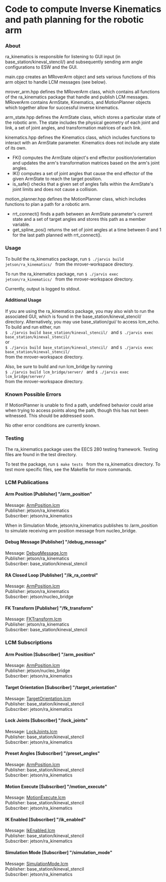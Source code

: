 Code to compute Inverse Kinematics and path planning for the robotic arm
========================================================================
### About ###

ra_kinematics is responsible for listening to GUI input (in base_station/kineval_stencil/) and subsequently sending arm angle configurations to ESW and the GUI.

main.cpp creates an MRoverArm object and sets various functions of this arm object to handle LCM messages (see below).

mrover_arm.hpp defines the MRoverArm class, which contains all functions of the ra_kinematics package that handle and publish LCM messages. MRoverArm contains ArmState, Kinematics, and MotionPlanner objects which together allow for successful inverse kinematics.

arm_state.hpp defines the ArmState class, which stores a particular state of the robotic arm. The state includes the physical geometry of each joint and link, a set of joint angles, and transformation matrices of each link.

kinematics.hpp defines the Kinematics class, which includes functions to interact with an ArmState parameter. Kinematics does not include any state of its own.
- FK() computes the ArmState object's end effector position/orientation and updates the arm's transformation matrices based on the arm's joint angles.
- IK() computes a set of joint angles that cause the end effector of the given ArmState to reach the target position.
- is_safe() checks that a given set of angles falls within the ArmState's joint limits and does not cause a collision.

motion_planner.hpp defines the MotionPlanner class, which includes functions to plan a path for a robotic arm.
- rrt_connect() finds a path between an ArmState parameter's current state and a set of target angles and stores this path as a member variable.
- get_spline_pos() returns the set of joint angles at a time between 0 and 1 for the last path planned with rrt_connect().

### Usage ###

To build the ra_kinematics package, run `$ ./jarvis build jetson/ra_kinematics/ ` from the mrover-workspace directory.

To run the ra_kinematics package, run `$ ./jarvis exec jetson/ra_kinematics/ ` from the mrover-workspace directory.

Currently, output is logged to stdout.

#### Additional Usage ####

If you are using the ra_kinematics package, you may also wish to run the associated GUI, which is found in the base_station/kineval_stencil/ directory. Alternatively, you may use base_station/gui/ to access lcm_echo. To build and run either, run \
`$ ./jarvis build base_station/kineval_stencil/ ` and `$ ./jarvis exec base_station/kineval_stencil/ ` \
or \
`$ ./jarvis build base_station/kineval_stencil/ ` and `$ ./jarvis exec base_station/kineval_stencil/ ` \
from the mrover-workspace directory.

Also, be sure to build and run lcm_bridge by running \
`$ ./jarvis build lcm_bridge/server/ ` and `$ ./jarvis exec lcm_bridge/server/ ` \
from the mrover-workspace directory.

### Known Possible Errors ###

If MotionPlanner is unable to find a path, undefined behavior could arise when trying to access points along the path, though this has not been witnessed. This should be addressed soon.

No other error conditions are currently known.

### Testing ###

The ra_kinematics package uses the EECS 280 testing framework. Testing files are found in the test directory.

To test the package, run `$ make tests ` from the ra_kinematics directory. To test more specific files, see the Makefile for more commands.

### LCM Publications ###

#### Arm Position \[Publisher\] "/arm_position" ####
Message: [ArmPosition.lcm](https://github.com/umrover/mrover-workspace/blob/master/rover_msgs/ArmPosition.lcm) \
Publisher: jetson/ra_kinematics \
Subscriber: jetson/ra_kinematics

When in Simulation Mode, jetson/ra_kinematics publishes to /arm_position to simulate receiving arm position message from nucleo_bridge.

#### Debug Message \[Publisher\] "/debug_message" ####
Message: [DebugMessage.lcm](https://github.com/umrover/mrover-workspace/blob/master/rover_msgs/DebugMessage.lcm) \
Publisher: jetson/ra_kinematics \
Subscriber: base_station/kineval_stencil

#### RA Closed Loop \[Publisher\] "/ik_ra_control" ####
Message: [ArmPosition.lcm](https://github.com/umrover/mrover-workspace/blob/master/rover_msgs/ArmPosition.lcm) \
Publisher: jetson/ra_kinematics \
Subscriber: jetson/nucleo_bridge

#### FK Transform \[Publisher\] "/fk_transform" ####
Message: [FKTransform.lcm](https://github.com/umrover/mrover-workspace/blob/master/rover_msgs/FKTransform.lcm) \
Publisher: jetson/ra_kinematics \
Subscriber: base_station/kineval_stencil

### LCM Subscriptions ###

#### Arm Position \[Subscriber\] "/arm_position" ####
Message: [ArmPosition.lcm](https://github.com/umrover/mrover-workspace/blob/master/rover_msgs/ArmPosition.lcm) \
Publisher: jetson/nucleo_bridge \
Subscriber: jetson/ra_kinematics

#### Target Orientation \[Subscriber\] "/target_orientation" ####
Message: [TargetOrientation.lcm](https://github.com/umrover/mrover-workspace/blob/master/rover_msgs/TargetOrientation.lcm) \
Publisher: base_station/kineval_stencil \
Subscriber: jetson/ra_kinematics

#### Lock Joints \[Subscriber\] "/lock_joints" ####
Message: [LockJoints.lcm](https://github.com/umrover/mrover-workspace/blob/master/rover_msgs/LockJoints.lcm) \
Publisher: base_station/kineval_stencil \
Subscriber: jetson/ra_kinematics

#### Preset Angles \[Subscriber\] "/preset_angles" ####
Message: [ArmPosition.lcm](https://github.com/umrover/mrover-workspace/blob/master/rover_msgs/ArmPosition.lcm) \
Publisher: base_station/kineval_stencil \
Subscriber: jetson/ra_kinematics

#### Motion Execute \[Subscriber\] "/motion_execute" ####
Message: [MotionExecute.lcm](https://github.com/umrover/mrover-workspace/blob/master/rover_msgs/MotionExecute.lcm) \
Publisher: base_station/kineval_stencil \
Subscriber: jetson/ra_kinematics

#### IK Enabled \[Subscriber\] "/ik_enabled" ####
Message: [IkEnabled.lcm](https://github.com/umrover/mrover-workspace/blob/master/rover_msgs/IkEnabled.lcm) \
Publisher: base_station/kineval_stencil \
Subscriber: jetson/ra_kinematics

#### Simulation Mode \[Subscriber\] "/simulation_mode" ####
Message: [SimulationMode.lcm](https://github.com/umrover/mrover-workspace/blob/master/rover_msgs/SimulationMode.lcm) \
Publisher: base_station/kineval_stencil \
Subscriber: jetson/ra_kinematics
